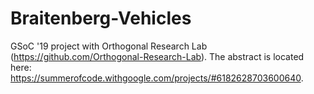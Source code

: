 # Braitenberg-Vehicles
GSoC '19 project with Orthogonal Research Lab (https://github.com/Orthogonal-Research-Lab). 
The abstract is located here: https://summerofcode.withgoogle.com/projects/#6182628703600640.

